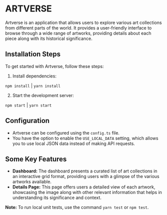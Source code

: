 # ARTVERSE

Artverse is an application that allows users to explore various art collections from different parts of the world. It provides a user-friendly interface to browse through a wide range of artworks, providing details about each piece along with its historical significance.


## Installation Steps

To get started with Artverse, follow these steps:

1. Install dependencies:

`npm install` | `yarn install`


2. Start the development server:

`npm start` | `yarn start`


## Configuration

- Artverse can be configured using the `config.ts` file. 
- You have the option to enable the `USE_LOCAL_DATA` setting, which allows you to use local JSON data instead of making API requests.


## Some Key Features

- **Dashboard:** The dashboard presents a curated list of art collections in an interactive grid format, providing users with a glimpse of the various artworks available.
- **Details Page:** This page offers users a detailed view of each artwork, showcasing the image along with other relevant information that helps in understanding its significance and context.



**Note:** To run local unit tests, use the command `yarn test` or `npm test`.